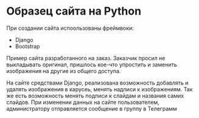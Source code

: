# Образец сайта на Python

При создании сайта испоользованы фреймвоки:
 - Django
 - Bootstrap

Пример сайта разработанного на заказ. Заказчик просил не выкладывать оригинал, пришлось кое-что упростить и заменить изображения на другие из общего доступа.

На сайте средствами Django, реализована возможность добавлять и удалять изображения в карусеь, менять надписи к изображениям. Так же есть возможность менять подписи к слайдам и названия самих слайдов. 
При изменении данных на сайте пользователем, администратору отправляется сообщение в группу в Телеграмм
